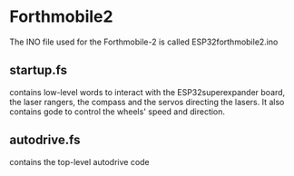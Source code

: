 # Forthmobile2
The INO file used for the Forthmobile-2 is called ESP32forthmobile2.ino
## startup.fs 
contains low-level words to interact with the ESP32superexpander board, the laser rangers, the compass and the servos directing the lasers.
It also contains gode to control the wheels' speed and direction.
## autodrive.fs
contains the top-level autodrive code
